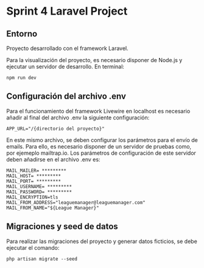 # Sprint 4 Laravel Project

## Entorno
Proyecto desarrollado con el framework Laravel.

Para la visualización del proyecto, es necesario disponer de Node.js y ejecutar un servidor de desarrollo. En terminal:
``` shell
npm run dev
```

## Configuración del archivo .env
Para el funcionamiento del framework Livewire en localhost es necesario añadir al final del archivo .env la siguiente configuración:

``` shell
APP_URL="/{directorio del proyecto}"
```

En este mismo archivo, se deben configurar los parámetros para el envío de emails. Para ello, es necesario disponer de un servidor de pruebas como, por ejemeplo mailtrap.io. Los parámetros de configuración de este servidor deben añadirse en el archivo .env es:

``` shell
MAIL_MAILER= *********
MAIL_HOST= *********
MAIL_PORT= *********
MAIL_USERNAME= *********
MAIL_PASSWORD= *********
MAIL_ENCRYPTION=tls
MAIL_FROM_ADDRESS="leaguemanager@leaguemanager.com"
MAIL_FROM_NAME="${League Manager}"
```

## Migraciones y seed de datos
Para realizar las migraciones del proyecto y generar datos ficticios, se debe ejecutar el comando:
``` shell
php artisan migrate --seed
```
